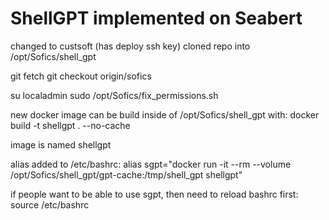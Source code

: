 # ShellGPT implemented on Seabert

changed to custsoft (has deploy ssh key)
cloned repo into /opt/Sofics/shell_gpt

git fetch
git checkout origin/sofics

su localadmin
sudo /opt/Sofics/fix_permissions.sh

new docker image can be build inside of /opt/Sofics/shell_gpt with:
docker build -t shellgpt . --no-cache

image is named shellgpt

alias added to /etc/bashrc:
alias sgpt="docker run -it --rm --volume /opt/Sofics/shell_gpt/gpt-cache:/tmp/shell_gpt shellgpt"

if people want to be able to use sgpt, then need to reload bashrc first:
source /etc/bashrc